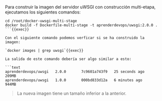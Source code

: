 Para construir la imagen del servidor uWSGI con construcción multi-etapa, ejecutamos los siguientes comandos:

```
cd /root/docker-uwsgi-multi-stage
docker build -f Dockerfile-multi-stage -t aprenderdevops/uwsgi:2.0.0 .
```{{exec}}

Con el siguiente comando podemos verficar si se ha construido la imagen:

`docker images | grep uwsgi`{{exec}}

La salida de este comando debería ser algo similar a esto:

```text
aprenderdevops/uwsgi   2.0.0       7c9601a743f9   25 seconds ago   209MB
aprenderdevops/uwsgi   1.0.0       000bd833d12a   6 minutes ago    944MB
```

> La nueva imagen tiene un tamaño inferior a la anterior.